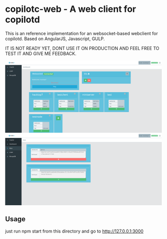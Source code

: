 # copilotc-web - A web client for copilotd

This is an reference implementation for an websocket-based webclient for copilotd.
Based on AngularJS, Javascript, GULP.

IT IS NOT READY YET, DONT USE IT ON PRODUCTION AND FEEL FREE TO TEST IT AND GIVE ME FEEDBACK.

![alt text](https://github.com/stackshadow/copilotc-web/blob/master/screenshots/dashboard.png)
![alt text](https://github.com/stackshadow/copilotc-web/blob/master/screenshots/keys.png)

## Usage
just run npm start from this directory and go to http://127.0.0.1:3000


